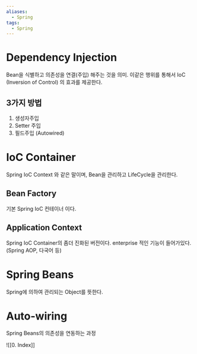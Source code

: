 ```yaml
---
aliases:
  - Spring
tags:
  - Spring
---
```

# Dependency Injection
Bean을 식별하고 의존성을 연결(주입) 해주는 것을 의미.
이같은 행위를 통해서 IoC (Inversion of Control) 의 효과를 제공한다.
## 3가지 방법
1. 생성자주입
2. Setter 주입
3. 필드주입 (Autowired)

# IoC Container
Spring IoC Context 와 같은 말이며,
Bean을 관리하고 LifeCycle을 관리한다.
## Bean Factory
기본 Spring IoC 컨테이너 이다.
## Application Context
Spring IoC Container의 좀더 진화된 버전이다.
enterprise 적인 기능이 들어가있다. (Spring AOP, 다국어 등)

# Spring Beans
Spring에 의하여 관리되는 Object를 뜻한다.

# Auto-wiring
Spring Beans의 의존성을 연동하는 과정



![[0. Index]]


